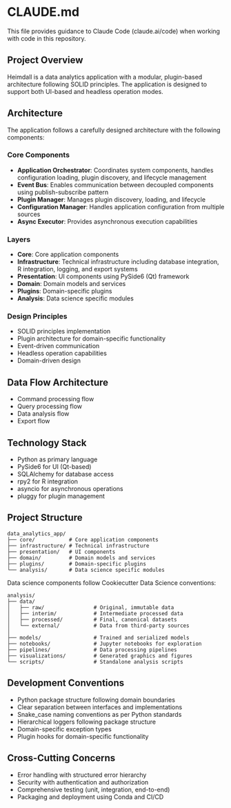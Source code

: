 # CLAUDE.md

This file provides guidance to Claude Code (claude.ai/code) when working with code in this repository.

## Project Overview

Heimdall is a data analytics application with a modular, plugin-based architecture following SOLID principles. The application is designed to support both UI-based and headless operation modes.

## Architecture

The application follows a carefully designed architecture with the following components:

### Core Components
- **Application Orchestrator**: Coordinates system components, handles configuration loading, plugin discovery, and lifecycle management
- **Event Bus**: Enables communication between decoupled components using publish-subscribe pattern
- **Plugin Manager**: Manages plugin discovery, loading, and lifecycle
- **Configuration Manager**: Handles application configuration from multiple sources
- **Async Executor**: Provides asynchronous execution capabilities

### Layers
- **Core**: Core application components
- **Infrastructure**: Technical infrastructure including database integration, R integration, logging, and export systems
- **Presentation**: UI components using PySide6 (Qt) framework
- **Domain**: Domain models and services
- **Plugins**: Domain-specific plugins
- **Analysis**: Data science specific modules

### Design Principles
- SOLID principles implementation
- Plugin architecture for domain-specific functionality
- Event-driven communication
- Headless operation capabilities
- Domain-driven design

## Data Flow Architecture
- Command processing flow
- Query processing flow
- Data analysis flow
- Export flow

## Technology Stack
- Python as primary language
- PySide6 for UI (Qt-based)
- SQLAlchemy for database access
- rpy2 for R integration
- asyncio for asynchronous operations
- pluggy for plugin management

## Project Structure
```
data_analytics_app/
├── core/           # Core application components
├── infrastructure/ # Technical infrastructure
├── presentation/   # UI components
├── domain/         # Domain models and services
├── plugins/        # Domain-specific plugins
└── analysis/       # Data science specific modules
```

Data science components follow Cookiecutter Data Science conventions:
```
analysis/
├── data/
│   ├── raw/                # Original, immutable data
│   ├── interim/            # Intermediate processed data
│   ├── processed/          # Final, canonical datasets
│   └── external/           # Data from third-party sources
│
├── models/                 # Trained and serialized models
├── notebooks/              # Jupyter notebooks for exploration
├── pipelines/              # Data processing pipelines
├── visualizations/         # Generated graphics and figures
└── scripts/                # Standalone analysis scripts
```

## Development Conventions
- Python package structure following domain boundaries
- Clear separation between interfaces and implementations
- Snake_case naming conventions as per Python standards
- Hierarchical loggers following package structure
- Domain-specific exception types
- Plugin hooks for domain-specific functionality

## Cross-Cutting Concerns
- Error handling with structured error hierarchy
- Security with authentication and authorization
- Comprehensive testing (unit, integration, end-to-end)
- Packaging and deployment using Conda and CI/CD
